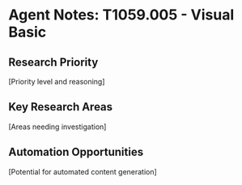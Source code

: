 # Agent Notes: T1059.005 - Visual Basic

## Research Priority
[Priority level and reasoning]

## Key Research Areas
[Areas needing investigation]

## Automation Opportunities
[Potential for automated content generation]
